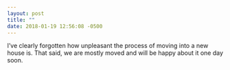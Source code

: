 ```yaml
---
layout: post
title: ""
date: 2018-01-19 12:56:08 -0500
---
```


I’ve clearly forgotten how unpleasant the process of moving into a new house is. That said, we are mostly moved and will be happy about it one day soon.